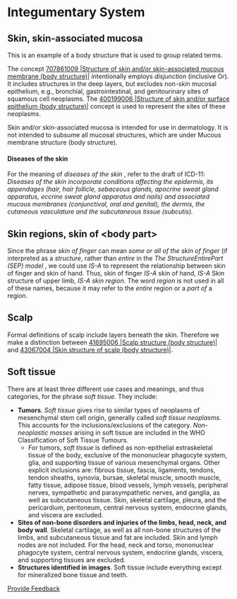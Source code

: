 # Integumentary System

## Skin, skin-associated mucosa

This is an example of a body structure that is used to group related terms.&#x20;

The concept [707861009 |Structure of skin and/or skin-associated mucous membrane (body structure)|](http://snomed.info/id/707861009) intentionally employs _disjunction_ (inclusive &#x4F;_&#x72;_).  It includes structures in the deep layers, but excludes non-skin mucosal epithelium, e.g., bronchial, gastrointestinal, and genitourinary sites of squamous cell neoplasms. The [400199006 |Structure of skin and/or surface epithelium (body structure)|](http://snomed.info/id/400199006) concept is used to represent the sites of these neoplasms.

Skin and/or skin-associated mucosa is intended for use in dermatology. It is not intended to subsume all mucosal structures, which are under Mucous membrane structure (body structure).

#### Diseases of the skin

For the meaning of _diseases of the skin_ , refer to the draft of ICD-11:  _Diseases of the skin incorporate conditions affecting the epidermis, its appendages (hair, hair follicle, sebaceous glands, apocrine sweat gland apparatus, eccrine sweat gland apparatus and nails) and associated mucous membranes (conjunctival, oral and genital), the dermis, the cutaneous vasculature and the subcutaneous tissue (subcutis)._

## Skin regions, skin of \<body part>

Since the phrase _skin of finger_ can mean _some or all of the skin of finger_ (if interpreted as a _structure_, rather than _entire_ in the _The StructureEntirePart (SEP) model_ , we could use _IS-A_ to represent the relationship between skin of finger and skin of hand. Thus, skin of finger _IS-A_ skin of hand, _IS-A_ Skin structure of upper limb, _IS-A_ _skin region_. The word _region_ is not used in all of these names, because it may refer to the _entire_ region or a _part of_ a region.

## Scalp

Formal definitions of scalp include layers beneath the skin. Therefore we make a distinction between [41695006 |Scalp structure (body structure)|](http://snomed.info/id/41695006) and [43067004 |Skin structure of scalp (body structure)|](http://snomed.info/id/43067004).

## Soft tissue

There are at least three different use cases and meanings, and thus categories, for the phrase _soft tissue._ They include:

* **Tumors**. _Soft tissue_ gives rise to similar types of neoplasms of mesenchymal stem cell origin, generally called _soft tissue neoplasms_. This accounts for the inclusions/exclusions of the category. _Non-neoplastic masses_ arising in soft tissue are included in the WHO Classification of Soft Tissue Tumours.
  * For tumors, _soft tissue_ is defined as non-epithelial extraskeletal tissue of the body, exclusive of the mononuclear phagocyte system, glia, and supporting tissue of various mesenchymal organs. Other explicit inclusions are: fibrous tissue, fascia, ligaments, tendons, tendon sheaths, synovia, bursae, skeletal muscle, smooth muscle, fatty tissue, adipose tissue, blood vessels, lymph vessels, peripheral nerves, sympathetic and parasympathetic nerves, and ganglia, as well as subcutaneous tissue. Skin, skeletal cartilage, pleura, and the pericardium, peritoneum, central nervous system, endocrine glands, and viscera are excluded.
* **Sites of non-bone disorders and injuries of the limbs, head, neck, and body wall**. Skeletal cartilage, as well as all non-bone structures of the limbs, and subcutaneous tissue and fat are included. Skin and lymph nodes are not included. For the head, neck and torso, mononuclear phagocyte system, central nervous system, endocrine glands, viscera, and supporting tissues are excluded.
* **Structures identified in images**. Soft tissue include everything except for mineralized bone tissue and teeth.






<a href="https://docs.google.com/forms/d/e/1FAIpQLScTmbZIf0UEQwYDkY27EEWBkaiYkHSbR0_9DmFrMLXoQLyL7Q/viewform?usp=pp_url&entry.1767247133=SCT+Editorial+Guide&entry.670899847=Integumentary%20System" class="button primary">Provide Feedback</a>
